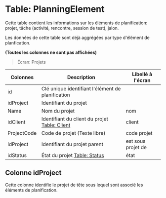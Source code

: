 # Table: PlanningElement

Cette table contient les informations sur les éléments de planification: projet, tâche (activité, rencontre, session de test), jalon.

Les données de cette table sont déjà aggrégées par type d'élément de planfication.

**(Toutes les colonnes ne sont pas affichées)**

> Écran: Projets

Colonnes|Description|Libellé à l'écran
--------|-----------|-----------------
id | Clé unique identifiant l'élément de planification 
idProject | Identifiant du projet
Name | Nom du projet | nom
idClient | Identifiant du client du projet [Table: Client](table_client.md) | client
ProjectCode | Code de projet (Texte libre) | code projet
idProject | Identifiant du projet parent | est sous projet de
idStatus | État du projet [Table: Status](table_status.md) | état

## Colonne idProject

Cette colonne identifie le projet de tête sous lequel sont associé les éléments de planification.
